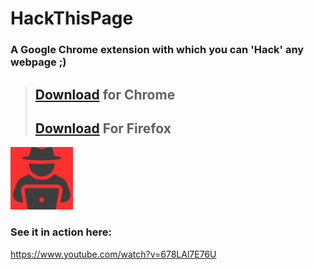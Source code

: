 # HackThisPage
### A Google Chrome extension with which you can 'Hack' any webpage ;)

> ## [Download](https://chrome.google.com/webstore/detail/hack-this-page/nbfegodimhenhkghjeppighcbpdinhdp) for Chrome
> ## [Download](https://addons.mozilla.org/en-US/firefox/addon/hack-this-website/) For Firefox

<img alt="Meeting Assistant" src="https://github.com/virejdasani/HackThisPage/blob/master/assets/img/icon.png?raw=true" height="100px" />

### See it in action here:
https://www.youtube.com/watch?v=678LAl7E76U

